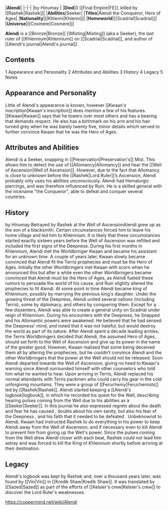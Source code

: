 |**Alendi**|
|-|-|
|by  Hinumay |
|**Died**|0 [[Final Empire\|FE]], killed by [[Rashek\|Rashek]]|
|**Abilities**|Seeker|
|**Titles**|Alendi the Conqueror, Hero of Ages|
|**Nationality**|[[Khlenni\|Khlenni]]|
|**Homeworld**|[[Scadrial\|Scadrial]]|
|**Universe**|[[Cosmere\|Cosmere]]|

**Alendi** is a [[Bronze\|Bronze]] [[Misting\|Misting]] (aka a Seeker), the last ruler of [[Khlennium\|Khlennium]] on [[Scadrial\|Scadrial]], and author of [[Alendi's journal\|Alendi's journal]].

## Contents

1 Appearance and Personality
2 Attributes and Abilities
3 History
4 Legacy
5 Notes


## Appearance and Personality
Little of Alendi's appearance is known, however [[Kwaan's inscription\|Kwaan's inscription]] does mention a few of his features. [[Kwaan\|Kwaan]] says that he towers over most others and has a bearing that demands respect. He also has a birthmark on his arm and his hair turned grey when he was barely twenty five, minor details which served to further convince Kwaan that he was the Hero of Ages.

## Attributes and Abilities
Alendi is a Seeker, snapping in [[Preservation\|Preservation's]] Mist. This allows him to detect the use of [[Allomancy\|Allomancy]] and hear the [[Well of Ascension\|Well of Ascension]]. However, due to the fact that Allomancy is close to unknown before the [[Rashek\|Lord Ruler]]’s Ascension, Alendi probably only uses his abilities unconsciously.
Alendi had Hemalurgic piercings, and was therefore influenced by Ruin. 
He is a skilled general with the nickname "the Conqueror", able to defeat and conquer several countries.

## History
 by  Hinumay  Betrayed by Rashek at the Well of AscensionAlendi grew up as the son of a blacksmith. Certain circumstances forced him to leave his home village and led him to Khlennium. It is likely that these circumstances started exactly sixteen years before the Well of Ascension was refilled and included the first signs of the Deepness.
During his first months in Khlennium, Alendi met the Worldbringer Kwaan and became his assistant for an unknown time. A couple of years later, Kwaan slowly became convinced that Alendi fit the Terris prophecies and must be the Hero of Ages. Initially the other Worldbringers met Kwaan with scorn when he announced this but after a while even the other Worldbringers became convinced that Alendi must be the Hero of Ages, as Alendi fueled these rumors to persuade the world of his cause, and Ruin slightly altered the prophecies to fit Alendi.
At some point in time Alendi became king of Khlennium, possibly by marrying the previous king's daughter. Under the growing threat of the Deepness, Alendi united several nations (including Terris), some by diplomacy, and others by conquering them. Except for a few dissenters, Alendi was able to create a general unity on Scadrial under reign of Khlennium.
During his encounters with the Deepness, he Snapped and his Allomantic powers were awakened. He believed that he had sensed the Deepness' mind, and noted that it was not hateful, but would destroy the world as part of its nature. After Alendi spent a decade leading armies, the Terris Worldbringers decided that Alendi, the assumed Hero of Ages, should set forth to the Well of Ascension and give up its power in the name of the greater good. However, Kwaan realised that some being deceived them all by altering the prophecies, but he couldn't convince Alendi and the other Worldbringers that the power at the Well should not be released. Soon Alendi departed towards the Well of Ascension, giving no heed to Kwaan's warning since Alendi surrounded himself with other counselors who told him what he wanted to hear.
Upon arriving in Terris, Alendi replaced his normal attendants with Terris packmen who could carry his gear in the cold unforgiving mountains. They were a group of [[Feruchemy\|Feruchemists]] led by [[Rashek\|Rashek]]. Alendi started keeping a [[Alendi's logbook\|logbook]], in which he recorded his quest for the Well, describing hearing pulses coming from the Well due to his abilities as a [[Seeker\|Seeker]]. In this journal he also expressed regrets about the death and fear he has caused , doubts about his own sanity, but also his fear of the Deepness , and his faith that it needed to be defeated .
Unbeknownst to Alendi, Kwaan had instructed Rashek to do everything in his power to keep Alendi away from the Well of Ascension, and if necessary even to kill Alendi to prevent him from giving up the Well's power. Since the pulses coming from the Well drew Alendi closer with each beat, Rashek could not lead him astray and was forced to kill the King of Khlennium shortly before arriving at their destination.

## Legacy
Alendi's logbook was kept by Rashek and, over a thousand years later, was found by [[Vin\|Vin]] in [[Kredik Shaw\|Kredik Shaw]]. It was translated by [[Sazed\|Sazed]] as part of the efforts of [[Kelsier's crew\|Kelsier's crew]] to discover the Lord Ruler's weaknesses.



https://coppermind.net/wiki/Alendi